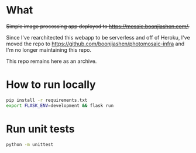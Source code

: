 # What

~~Simple image processing app deployed to <https://mosaic.boonjiashen.com/>.~~

Since I've rearchitected this webapp to be serverless and off of Heroku, I've moved the repo to https://github.com/boonjiashen/photomosaic-infra and I'm no longer maintaining this repo.

This repo remains here as an archive.

# How to run locally

```bash
pip install -r requirements.txt
export FLASK_ENV=development && flask run
```

# Run unit tests

```bash
python -m unittest
```
